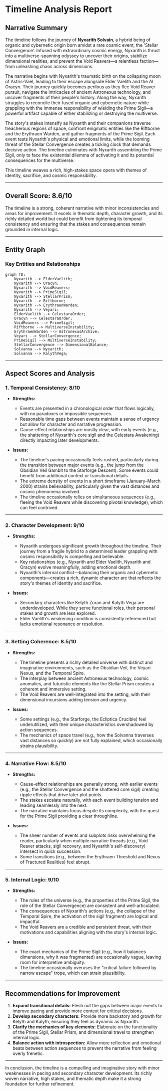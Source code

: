 # Timeline Analysis Report

## Narrative Summary

The timeline follows the journey of **Nyxarith Solvain**, a hybrid being of organic and cybernetic origin born amidst a rare cosmic event, the 'Stellar Convergence'. Infused with extraordinary cosmic energy, Nyxarith is thrust into a multiverse-spanning odyssey to uncover their origins, stabilize dimensional realities, and prevent the Void Reavers—a relentless faction— from unleashing chaos across dimensions. 

The narrative begins with Nyxarith's traumatic birth on the collapsing moon of Astris-Vael, leading to their escape alongside Elder Vaelith and the AI Oracyn. Their journey quickly becomes perilous as they flee Void Reaver pursuit, navigate the intricacies of ancient Astronexus technology, and uncover fragments of their people's history. Along the way, Nyxarith struggles to reconcile their fused organic and cybernetic nature while grappling with the immense responsibility of wielding the Prime Sigil—a powerful artifact capable of either stabilizing or destroying the multiverse.

The story's stakes intensify as Nyxarith and their companions traverse treacherous regions of space, confront enigmatic entities like the Riftborne and the Erythraen Warden, and gather fragments of the Prime Sigil. Each event tests Nyxarith's physical and emotional limits, while the looming threat of the Stellar Convergence creates a ticking clock that demands decisive action. The timeline culminates with Nyxarith assembling the Prime Sigil, only to face the existential dilemma of activating it and its potential consequences for the multiverse.

This timeline weaves a rich, high-stakes space opera with themes of identity, sacrifice, and cosmic responsibility.

---

## Overall Score: **8.6/10**

The timeline is a strong, coherent narrative with minor inconsistencies and areas for improvement. It excels in thematic depth, character growth, and its richly detailed world but could benefit from tightening its temporal consistency and ensuring that the stakes and consequences remain grounded in internal logic.

---

## Entity Graph

### Key Entities and Relationships

```mermaid
graph TD;
    Nyxarith --> ElderVaelith;
    Nyxarith --> Oracyn;
    Nyxarith --> VoidReavers;
    Nyxarith --> PrimeSigil;
    Nyxarith --> StellarPrism;
    Nyxarith --> Riftborne;
    Nyxarith --> ErythraenWarden;
    Nyxarith --> Veyari;
    ElderVaelith --> CelestaraOrder;
    Oracyn --> CelestaraOrder;
    VoidReavers --> PrimeSigil;
    Riftborne --> MultiverseInstability;
    ErythraenWarden --> AstronexusArchive;
    Veyari --> StellarConvergence;
    PrimeSigil --> MultiverseInstability;
    StellarConvergence --> DimensionalBalance;
    Solvanna --> Nyxarith;
    Solvanna --> KalythVega;
```

---

## Aspect Scores and Analysis

### 1. Temporal Consistency: **8/10**
- **Strengths:**
  - Events are presented in a chronological order that flows logically, with no paradoxes or impossible sequences.
  - Reasonable time gaps between events maintain a sense of urgency but allow for character and narrative progression.
  - Cause-effect relationships are mostly clear, with early events (e.g., the shattering of Nyxarith's core sigil and the Celestara Awakening) directly impacting later developments.

- **Issues:**
  - The timeline's pacing occasionally feels rushed, particularly during the transition between major events (e.g., the jump from the Obsidian Veil Gambit to the Starforge Descent). Some events could benefit from additional context or transitional details.
  - The extreme density of events in a short timeframe (January–March 2000) strains believability, particularly given the vast distances and cosmic phenomena involved.
  - The timeline occasionally relies on simultaneous sequences (e.g., fleeing the Void Reavers while discovering pivotal knowledge), which can feel contrived.

---

### 2. Character Development: **9/10**
- **Strengths:**
  - Nyxarith undergoes significant growth throughout the timeline. Their journey from a fragile hybrid to a determined leader grappling with cosmic responsibility is compelling and believable.
  - Key relationships (e.g., Nyxarith and Elder Vaelith, Nyxarith and Oracyn) evolve meaningfully, adding emotional depth.
  - Nyxarith's internal conflict—balancing their organic and cybernetic components—creates a rich, dynamic character arc that reflects the story's themes of identity and sacrifice.

- **Issues:**
  - Secondary characters like Kelyth Zoran and Kalyth Vega are underdeveloped. While they serve functional roles, their personal stakes and growth are less explored.
  - Elder Vaelith's weakening condition is consistently referenced but lacks emotional resonance or resolution.

---

### 3. Setting Coherence: **8.5/10**
- **Strengths:**
  - The timeline presents a richly detailed universe with distinct and imaginative environments, such as the Obsidian Veil, the Veyari Nexus, and the Temporal Spire.
  - The interplay between ancient Astronexus technology, cosmic anomalies, and futuristic elements like the Stellar Prism creates a coherent and immersive setting.
  - The Void Reavers are well-integrated into the setting, with their dimensional incursions adding tension and urgency.

- **Issues:**
  - Some settings (e.g., the Starforge, the Ecliptica Crucible) feel underutilized, with their unique characteristics overshadowed by action sequences.
  - The mechanics of space travel (e.g., how the Solvanna traverses vast distances so quickly) are not fully explained, which occasionally strains plausibility.

---

### 4. Narrative Flow: **8.5/10**
- **Strengths:**
  - Cause-effect relationships are generally strong, with earlier events (e.g., the Stellar Convergence and the shattered core sigil) creating ripple effects that drive later plot points.
  - The stakes escalate naturally, with each event building tension and leading seamlessly into the next.
  - The narrative maintains focus despite its complexity, with the quest for the Prime Sigil providing a clear throughline.

- **Issues:**
  - The sheer number of events and subplots risks overwhelming the reader, particularly when multiple narrative threads (e.g., Void Reaver attacks, sigil recovery, and Nyxarith's self-discovery) intersect in quick succession.
  - Some transitions (e.g., between the Erythraen Threshold and Nexus of Fractured Realities) feel abrupt.

---

### 5. Internal Logic: **9/10**
- **Strengths:**
  - The rules of the universe (e.g., the properties of the Prime Sigil, the role of the Stellar Convergence) are consistent and well-articulated.
  - The consequences of Nyxarith's actions (e.g., the collapse of the Temporal Spire, the activation of the sigil fragment) are logical and impactful.
  - The Void Reavers are a credible and persistent threat, with their motivations and capabilities aligning with the story's internal logic.

- **Issues:**
  - The exact mechanics of the Prime Sigil (e.g., how it balances dimensions, why it was fragmented) are occasionally vague, leaving room for interpretive ambiguity.
  - The timeline occasionally overuses the "critical failure followed by narrow escape" trope, which can strain plausibility.

---

## Recommendations for Improvement
1. **Expand transitional details:** Flesh out the gaps between major events to improve pacing and provide more context for critical decisions.
2. **Develop secondary characters:** Provide more backstory and growth for Kelyth and Kalyth, ensuring they feel as dynamic as Nyxarith.
3. **Clarify the mechanics of key elements:** Elaborate on the functionality of the Prime Sigil, Stellar Prism, and dimensional travel to strengthen internal logic.
4. **Balance action with introspection:** Allow more reflection and emotional beats between action sequences to prevent the narrative from feeling overly frenetic.

---

In conclusion, the timeline is a compelling and imaginative story with minor weaknesses in pacing and secondary character development. Its richly woven narrative, high stakes, and thematic depth make it a strong foundation for further refinement.